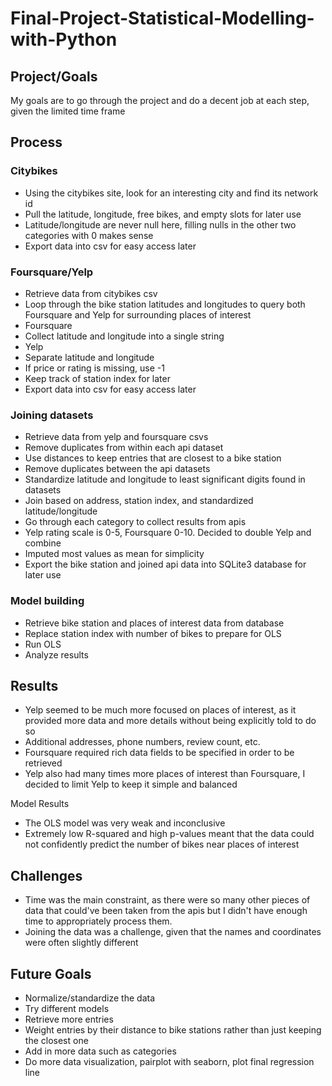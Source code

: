 # Final-Project-Statistical-Modelling-with-Python

## Project/Goals
My goals are to go through the project and do a decent job at each step, given the limited time frame

## Process
### Citybikes
- Using the citybikes site, look for an interesting city and find its network id
- Pull the latitude, longitude, free bikes, and empty slots for later use
 - Latitude/longitude are never null here, filling nulls in the other two categories with 0 makes sense
- Export data into csv for easy access later

### Foursquare/Yelp
- Retrieve data from citybikes csv
- Loop through the bike station latitudes and longitudes to query both Foursquare and Yelp for surrounding places of interest
 - Foursquare
  - Collect latitude and longitude into a single string
 - Yelp
  - Separate latitude and longitude
 - If price or rating is missing, use -1
 - Keep track of station index for later
- Export data into csv for easy access later

### Joining datasets
- Retrieve data from yelp and foursquare csvs
- Remove duplicates from within each api dataset
 - Use distances to keep entries that are closest to a bike station
- Remove duplicates between the api datasets
 - Standardize latitude and longitude to least significant digits found in datasets
- Join based on address, station index, and standardized latitude/longitude
- Go through each category to collect results from apis
 - Yelp rating scale is 0-5, Foursquare 0-10. Decided to double Yelp and combine
 - Imputed most values as mean for simplicity
- Export the bike station and joined api data into SQLite3 database for later use

### Model building
- Retrieve bike station and places of interest data from database
- Replace station index with number of bikes to prepare for OLS
- Run OLS
- Analyze results

## Results
- Yelp seemed to be much more focused on places of interest, as it provided more data and more details without being explicitly told to do so
 - Additional addresses, phone numbers, review count, etc.
- Foursquare required rich data fields to be specified in order to be retrieved
- Yelp also had many times more places of interest than Foursquare, I decided to limit Yelp to keep it simple and balanced

Model Results
- The OLS model was very weak and inconclusive
- Extremely low R-squared and high p-values meant that the data could not confidently predict the number of bikes near places of interest

## Challenges 
- Time was the main constraint, as there were so many other pieces of data that could've been taken from the apis but I didn't have enough time to appropriately process them.
- Joining the data was a challenge, given that the names and coordinates were often slightly different

## Future Goals
- Normalize/standardize the data
- Try different models
- Retrieve more entries
- Weight entries by their distance to bike stations rather than just keeping the closest one
- Add in more data such as categories
- Do more data visualization, pairplot with seaborn, plot final regression line
